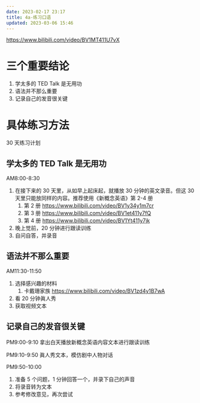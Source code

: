 ```yaml
---
date: 2023-02-17 23:17
title: 4a-练习口语
updated: 2023-03-06 15:46
---
```


https://www.bilibili.com/video/BV1MT411U7vX

# 三个重要结论

1. 学太多的 TED Talk 是无用功
2. 语法并不那么重要
3. 记录自己的发音很关键

# 具体练习方法

30 天练习计划

## 学太多的 TED Talk 是无用功

AM8:00-8:30

1. 在接下来的 30 天里，从如早上起床起，就播放 30 分钟的英文录音。但这 30 天里只能放同样的内容。推荐使用《新概念英语》第 2-4 册
   1. 第 2 册 https://www.bilibili.com/video/BV1y34y1m7cr
   2. 第 3 册 https://www.bilibili.com/video/BV1et411y7fQ
   3. 第 4 册 https://www.bilibili.com/video/BV1Yt411y7jk
2. 晚上觉前，20 分钟进行跟读训练
3. 自问自答，并录音

## 语法并不那么重要

AM11:30-11:50

1. 选择感兴趣的材料
   1. 卡戴珊家族 https://www.bilibili.com/video/BV1zd4y1B7wA
2. 看 20 分钟眞人秀
3. 获取视频文本

## 记录自己的发音很关键

PM9:00-9:10
拿出白天播放新概念英语内容文本进行跟读训练

PM9:10-9:50
眞人秀文本，模仿剧中人物对话

PM9:50-10:00

1. 准备 5 个问题，1 分钟回答一个，并录下自己的声音
2. 将录音转为文本
3. 参考修改意见，再次尝试